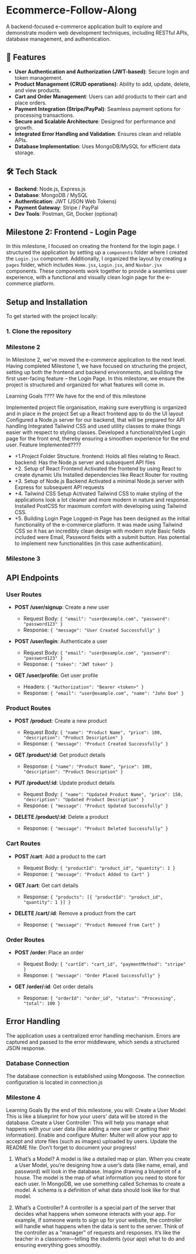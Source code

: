 # Ecommerce-Follow-Along



A backend-focused e-commerce application built to explore and demonstrate modern web development techniques, including RESTful APIs, database management, and authentication.

## 🚀 Features
- **User Authentication and Authorization (JWT-based)**: Secure login and token management.
- **Product Management (CRUD operations)**: Ability to add, update, delete, and view products.
- **Cart and Order Management**: Users can add products to their cart and place orders.
- **Payment Integration (Stripe/PayPal)**: Seamless payment options for processing transactions.
- **Secure and Scalable Architecture**: Designed for performance and growth.
- **Integrated Error Handling and Validation**: Ensures clean and reliable APIs.
- **Database Implementation**: Uses MongoDB/MySQL for efficient data storage.


## 🛠️ Tech Stack
- **Backend**: Node.js, Express.js
- **Database**: MongoDB / MySQL
- **Authentication**: JWT (JSON Web Tokens)
- **Payment Gateway**: Stripe / PayPal
- **Dev Tools**: Postman, Git, Docker (optional)



## Milestone 2: Frontend - Login Page

In this milestone, I focused on creating the frontend for the login page. I structured the application by setting up a `components` folder where I created the `Login.jsx` component. Additionally, I organized the layout by creating a `pages` folder, which includes `Home.jsx`, `Login.jsx`, and `Navbar.jsx` components. These components work together to provide a seamless user experience, with a functional and visually clean login page for the e-commerce platform.


## Setup and Installation

To get started with the project locally:

### 1. Clone the repository




### Milestone 2
In Milestone 2, we've moved the e-commerce application to the next level. Having completed Milestone 1, we have focused on structuring the project, setting up both the frontend and backend environments, and building the first user-facing feature – the Login Page. In this milestone, we ensure the project is structured and organized for what features will come in.

Learning Goals ????
We have for the end of this milestone

Implemented project file organisation, making sure everything is organized and in place in the project
Set up a React frontend app to do the UI layout
Configured a Node.js server for our backend, that will be prepared for API handling
Integrated Tailwind CSS and used utility classes to make things easier with respect to styling classes.
Developed a functional/styled Login page for the front end, thereby ensuring a smoothen experience for the end user.
Feature Implemented????️
- +1.Project Folder Structure.
frontend: Holds all files relating to React.
backend: Has the Node.js server and subsequent API files
- +2. Setup of React Frontend
Activated the frontend by using React to create dynamic UIs
Installed dependencies like React Router for routing
- +3. Setup of Node.js Backend
Activated a minimal Node.js server with Express for subsequent API requests
- +4. Tailwind CSS Setup
Activated Tailwind CSS to make styling of the applications look a lot cleaner and more modern in nature and response.
Installed PostCSS for maximum comfort with developing using Tailwind CSS.
- +5. Building Login Page
Logged-in Page has been designed as the initial functionality of the e-commerce platform.
It was made using Tailwind CSS so it has an incredibly clean design with modern style
Basic fields included were Email, Password fields with a submit button.
Has potential to implement new functionalities (in this case authentication).


### Milestone 3

## API Endpoints

### User Routes
- **POST /user/signup**: Create a new user
    - Request Body: `{ "email": "user@example.com", "password": "password123" }`
    - Response: `{ "message": "User Created Successfully" }`

- **POST /user/login**: Authenticate a user
    - Request Body: `{ "email": "user@example.com", "password": "password123" }`
    - Response: `{ "token": "JWT token" }`

- **GET /user/profile**: Get user profile
    - Headers: `{ "Authorization": "Bearer <token>" }`
    - Response: `{ "email": "user@example.com", "name": "John Doe" }`

### Product Routes
- **POST /product**: Create a new product
    - Request Body: `{ "name": "Product Name", "price": 100, "description": "Product Description" }`
    - Response: `{ "message": "Product Created Successfully" }`

- **GET /product/:id**: Get product details
    - Response: `{ "name": "Product Name", "price": 100, "description": "Product Description" }`

- **PUT /product/:id**: Update product details
    - Request Body: `{ "name": "Updated Product Name", "price": 150, "description": "Updated Product Description" }`
    - Response: `{ "message": "Product Updated Successfully" }`

- **DELETE /product/:id**: Delete a product
    - Response: `{ "message": "Product Deleted Successfully" }`

### Cart Routes
- **POST /cart**: Add a product to the cart
    - Request Body: `{ "productId": "product_id", "quantity": 1 }`
    - Response: `{ "message": "Product Added to Cart" }`

- **GET /cart**: Get cart details
    - Response: `{ "products": [{ "productId": "product_id", "quantity": 1 }] }`

- **DELETE /cart/:id**: Remove a product from the cart
    - Response: `{ "message": "Product Removed from Cart" }`

### Order Routes
- **POST /order**: Place an order
    - Request Body: `{ "cartId": "cart_id", "paymentMethod": "stripe" }`
    - Response: `{ "message": "Order Placed Successfully" }`

- **GET /order/:id**: Get order details
    - Response: `{ "orderId": "order_id", "status": "Processing", "total": 100 }`

## Error Handling
The application uses a centralized error handling mechanism. Errors are captured and passed to the error middleware, which sends a structured JSON response.

### Database Connection
The database connection is established using Mongoose. The connection configuration is located in connection.js



### Milestone 4

Learning Goals 
By the end of this milestone, you will:
Create a User Model: This is like a blueprint for how your users' data will be stored in the database.
Create a User Controller: This will help you manage what happens with your user data (like adding a new user or getting their information).
Enable and configure Multer: Multer will allow your app to accept and store files (such as images) uploaded by users.
Update the README file: Don’t forget to document your progress!
1. What’s a Model?
A model is like a detailed map or plan. When you create a User Model, you’re designing how a user’s data (like name, email, and password) will look in the database. Imagine drawing a blueprint of a house. The model is the map of what information you need to store for each user. In MongoDB, we use something called Schemas to create a model. A schema is a definition of what data should look like for that model.

2. What’s a Controller?
A controller is a special part of the server that decides what happens when someone interacts with your app. For example, if someone wants to sign up for your website, the controller will handle what happens when the data is sent to the server. Think of the controller as a "manager" of requests and responses. It’s like the teacher in a classroom—telling the students (your app) what to do and ensuring everything goes smoothly.
